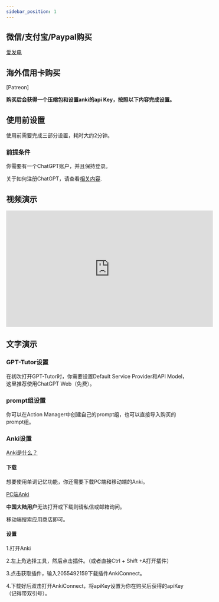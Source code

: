 ```yaml
---
sidebar_position: 1
---
```

## 微信/支付宝/Paypal购买

[爱发电](https://afdian.net/item/ba10652e73e811eeb0e952540025c377)

## 海外信用卡购买
[Patreon]


**购买后会获得一个压缩包和设置anki的api Key，按照以下内容完成设置。**


## 使用前设置

使用前需要完成三部分设置，耗时大约2分钟。


### 前提条件

你需要有一个ChatGPT账户，并且保持登录。

关于如何注册ChatGPT，请查看[相关内容](https://chatgptzhanghao.com/#:~:text=%E6%B3%A8%E5%86%8CChatGPT%20%E8%B4%A6%E5%8F%B7,-%E6%B3%A8%E5%86%8AChatGPT%E8%BF%99&text=%E6%89%93%E5%BC%80%E5%AE%98%E6%96%B9%E6%B3%A8%E5%86%8C%20https%3A%2F%2F,%E9%AA%8C%E8%AF%81%E6%8C%89%E9%92%AE%E5%AE%8C%E6%88%90%E9%82%AE%E7%AE%B1%E9%AA%8C%E8%AF%81).

## 视频演示


<iframe width="560" height="315" src="https://www.youtube.com/embed/fIfPeJalV2U?si=0qwfua2X3SDoyY45" title="YouTube video player" frameborder="0" allow="accelerometer; autoplay; clipboard-write; encrypted-media; gyroscope; picture-in-picture; web-share" allowfullscreen></iframe>

## 文字演示

### GPT-Tutor设置

在初次打开GPT-Tutor时，你需要设置Default Service Provider和API Model，这里推荐使用ChatGPT Web（免费）。

### prompt组设置

你可以在Action Manager中创建自己的prompt组，也可以直接导入购买的prompt组。

### Anki设置
[Anki是什么？](https://sspai.com/post/65095)

#### 下载
想要使用单词记忆功能，你还需要下载PC端和移动端的Anki。

[PC端Anki](https://apps.ankiweb.net/)

**中国大陆用户**无法打开或下载则请私信或邮箱询问。

移动端搜索应用商店即可。

#### 设置

1.打开Anki

2.左上角选择工具，然后点击插件。（或者直接Ctrl + Shift +A打开插件）

3.点击获取插件，输入2055492159下载插件AnkiConnect。

4.下载好后双击打开AnkiConnect，将apiKey设置为你在购买后获得的apiKey（记得带双引号）。


